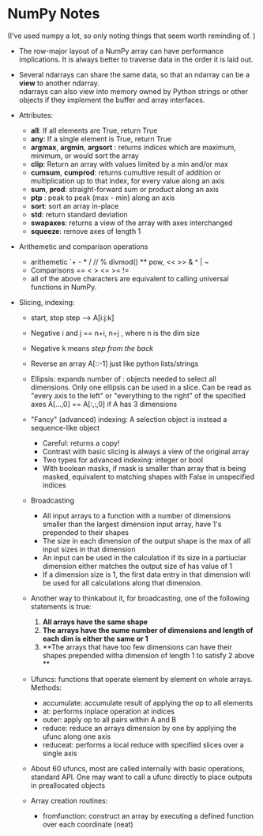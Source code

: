 # NumPy Notes 
(I've used numpy a lot, so only noting things that seem worth reminding of. ) 

* The row-major layout of a NumPy array can have performance implications. It is always
better to traverse data in the order it is laid out.

* Several ndarrays can share the same data, so that an ndarray can be a **view** to another ndarray.  
ndarrays can also view into memory owned by Python strings or other objects if they implement the buffer and array interfaces.

* Attributes:
    - __all__: If all elements are True, return True
    - __any__: If a single element is True, return True
    - __argmax__, __argmin__, __argsort__ : returns _indices_ which are maximum, minimum, or would sort the array
    - __clip__: Return an array with values limited by a min and/or max
    - __cumsum__, __cumprod__: returns cumultive result of addition or multiplication up to that index, for every value along an axis
    - __sum__, __prod__: straight-forward sum or product along an axis
    - __ptp__ : peak to peak (max - min) along an axis 
    - __sort__: sort an array in-place
    - __std__: return standard deviation 
    - __swapaxes__: returns a view of the array with axes interchanged
    - __squeeze__: remove axes of length 1

* Arithemetic and comparison operations
    * arithemetic `+  -  *  /  //  %  divmod()  ** pow,  <<  >>  &  ^  |  ~
    * Comparisons == < > <= >= != 
    * all of the above characters are equivalent to calling universal functions in NumPy.


* Slicing, indexing:
    * start, stop step --> A[i:j:k]
    * Negative i and j == n+i, n+j , where n is the dim size
    * Negative k means _step from the back_
    * Reverse an array A[::-1] just like python lists/strings
    * Ellipsis: expands number of : objects needed to select all dimensions. Only one ellipsis
    can be used in a slice. Can be read as "every axis to the left" or "everything to the right" of the specified axes
    A[...,0] == A[:,:,0] if A has 3 dimensions


    * "Fancy" (advanced) indexing: A selection object is instead a sequence-like object 
        - Careful: returns a copy!
        - Contrast with basic slicing is always a view of the original array
        - Two types for advanced indexing: integer or bool
        - With boolean masks, if mask is smaller than array that is being masked, equivalent to matching shapes with False in unspecified indices
    
    * Broadcasting
        - All input arrays to a function with a number of dimensions smaller than the largest dimension input array, have 1's prepended to their shapes
        - The size in each dimension of the output shape is the max of all input sizes in that dimension
        - An input can be used in the calculation if its size in a partiuclar dimension either matches the output size of has value of 1
        - If a dimension size is 1, the first data entry in that dimension will be used for all calculations along that dimension.
    * Another way to thinkabout it, for broadcasting, one of the following statements is true:
        1. **All arrays have the same shape**
        2. **The arrays have the sume number of dimensions and length of each dim is either the same or 1**
        3. **The arrays that have too few dimensions can have their shapes prepended witha dimension of length 1 to satisfy 2 above **
    
    * Ufuncs: functions that operate element by element on whole arrays. Methods:
        - accumulate: accumulate result of applying the op to all elements
        - at: performs inplace operation at indices 
        - outer: apply op to all pairs within A and B
        - reduce: reduce an arrays dimension by one by applying the ufunc along one axis
        - reduceat: performs a local reduce with specified slices over a single axis
    * About 60 ufuncs, most are called internally with basic operations, standard API. One may
    want to call a ufunc directly to place outputs in preallocated objects
    
    * Array creation routines:
        - fromfunction: construct an array by executing a defined function over each coordinate (neat)

    


        
        
    
    




